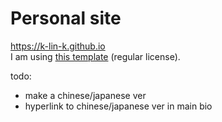 # Personal site
https://k-lin-k.github.io<br>
I am using [this template](https://themeforest.net/item/tokyo-personal-portfolio-template/31647361) (regular license).

todo: 
- make a chinese/japanese ver
- hyperlink to chinese/japanese ver in main bio
